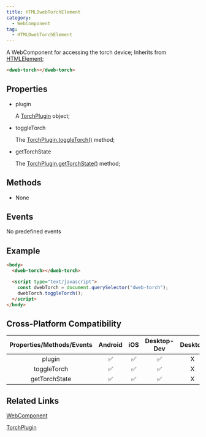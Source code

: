 ```yaml
---
title: HTMLDwebTorchElement
category:
  - WebComponent
tag:
  - HTMLDwebTorchElement   
---
```


A WebComponent for accessing the torch device;
Inherits from [HTMLElement](https://developer.mozilla.org/en-US/docs/Web/API/HTMLElement);

```html
<dweb-torch></dweb-torch>
```

## Properties

  - plugin

    A [TorchPlugin](../../plugin/torch/index.md) object;

  - toggleTorch

    The [TorchPlugin.toggleTorch()](../../plugin/torch/toggle-torch.md) method;

  - getTorchState

    The [TorchPlugin.getTorchState()](../../plugin/torch/get-torch-state.md) method;


## Methods

  - None

## Events

  No predefined events

## Example

```html
<body>
  <dweb-torch></dweb-torch>

  <script type="text/javascript">
    const dwebTorch = document.querySelector("dweb-torch");
    dwebTorch.toggleTorch();
  </script>
</body>
```


## Cross-Platform Compatibility

| Properties/Methods/Events | Android | iOS | Desktop-Dev | Desktop |
|:------------:|:-------:|:---:|:-----------:|:-------:|
| plugin       | ✅      | ✅   | ✅           | X       |
| toggleTorch  | ✅      | ✅   | ✅           | X       |
| getTorchState| ✅      | ✅   | ✅           | X       |

## Related Links

[WebComponent](../index.md)

[TorchPlugin](../../plugin/torch/index.md)